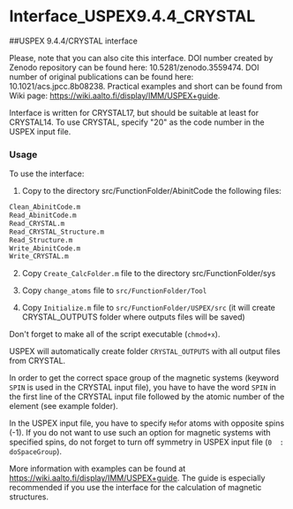 # Interface_USPEX9.4.4_CRYSTAL

##USPEX 9.4.4/CRYSTAL interface

Please, note that you can also cite this interface. DOI number created by Zenodo repository can be found here: 10.5281/zenodo.3559474. 
DOI number of original publications can be found here: 10.1021/acs.jpcc.8b08238. 
Practical examples and short can be found from Wiki page: https://wiki.aalto.fi/display/IMM/USPEX+guide.

Interface is written for CRYSTAL17, but should be suitable at least for CRYSTAL14. To use CRYSTAL, specify "20" as the code number in the USPEX input file.

### Usage

To use the interface:

1) Copy to the directory src/FunctionFolder/AbinitCode the following files:

```sh
Clean_AbinitCode.m
Read_AbinitCode.m
Read_CRYSTAL.m
Read_CRYSTAL_Structure.m
Read_Structure.m
Write_AbinitCode.m
Write_CRYSTAL.m
```

2) Copy `Create_CalcFolder.m` file to the directory src/FunctionFolder/sys 

3) Copy `change_atoms` file to `src/FunctionFolder/Tool`

4) Copy `Initialize.m` file to `src/FunctionFolder/USPEX/src` (it will create CRYSTAL_OUTPUTS folder where outputs files will be saved)

Don't forget to make all of the script executable (`chmod+x`).

USPEX will automatically create folder `CRYSTAL_OUTPUTS` with all output files from CRYSTAL.

In order to get the correct space group of the magnetic systems (keyword `SPIN` is used in the CRYSTAL input file), you have to have the word `SPIN` in the first line of the CRYSTAL input file followed by the atomic number of the element (see example folder). 

In the USPEX input file, you have to specify `He`for atoms with opposite spins (-1). If you do not want to use such an option for magnetic systems with specified spins, do not forget to turn off symmetry in USPEX input file (`0  : doSpaceGroup`). 

More information with examples can be found at https://wiki.aalto.fi/display/IMM/USPEX+guide. The guide is especially recommended if you use the interface for the calculation of magnetic structures.
